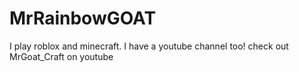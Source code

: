 # MrRainbowGOAT
I play roblox and minecraft. I have a youtube channel too! check out MrGoat_Craft on youtube
